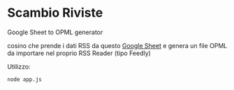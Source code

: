 # Scambio Riviste
Google Sheet to OPML generator

cosino che prende i dati RSS da questo [Google Sheet](https://docs.google.com/spreadsheets/d/1t9fQnc1zFv4sWYMz9PovpLWkKSEd76kqkcpY5J0MFZI/edit#gid=0) e genera un file OPML da importare nel proprio RSS Reader (tipo Feedly)

Utilizzo:

    node app.js

